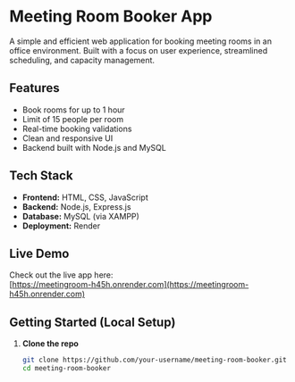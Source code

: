 # Meeting Room Booker App

A simple and efficient web application for booking meeting rooms in an office environment. Built with a focus on user experience, streamlined scheduling, and capacity management.

## Features

- Book rooms for up to 1 hour  
- Limit of 15 people per room  
- Real-time booking validations  
- Clean and responsive UI  
- Backend built with Node.js and MySQL  

## Tech Stack

- **Frontend:** HTML, CSS, JavaScript  
- **Backend:** Node.js, Express.js  
- **Database:** MySQL (via XAMPP)  
- **Deployment:** Render  

## Live Demo

Check out the live app here:  
[https://meetingroom-h45h.onrender.com](https://meetingroom-h45h.onrender.com)

## Getting Started (Local Setup)

1. **Clone the repo**  
   ```bash
   git clone https://github.com/your-username/meeting-room-booker.git
   cd meeting-room-booker

